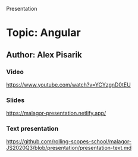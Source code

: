 Presentation
# Topic: Angular

## Author: Alex Pisarik

### Video
https://www.youtube.com/watch?v=YCYzgnD0tEU

### Slides
https://malagor-presentation.netlify.app/

### Text presentation
https://github.com/rolling-scopes-school/malagor-JS2020Q3/blob/presentation/presentation-text.md
